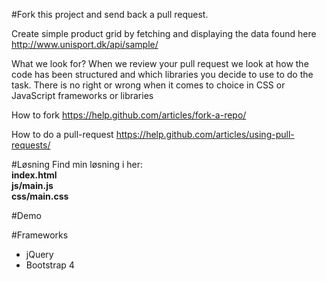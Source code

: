 #Fork this project and send back a pull request.

Create simple product grid by fetching and displaying
the data found here http://www.unisport.dk/api/sample/

What we look for?
When we review your pull request we look at how the code has been structured and which libraries you decide to use to do the task. There is no right or wrong when it comes to choice in CSS or JavaScript frameworks or libraries

How to fork
https://help.github.com/articles/fork-a-repo/ 

How to do a pull-request
https://help.github.com/articles/using-pull-requests/

#Løsning 
Find min løsning i her:</br>
<b>index.html</br>
js/main.js </br>
css/main.css</b></br>

#Demo

#Frameworks
- jQuery
- Bootstrap 4
